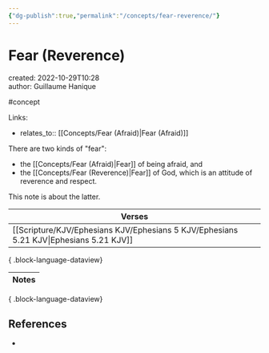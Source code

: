 ```yaml
---
{"dg-publish":true,"permalink":"/concepts/fear-reverence/"}
---
```


# Fear (Reverence)

created: 2022-10-29T10:28  
author: Guillaume Hanique  

#concept

Links:

- relates_to:: [[Concepts/Fear (Afraid)\|Fear (Afraid)]]

There are two kinds of "fear":

- the [[Concepts/Fear (Afraid)\|Fear]] of being afraid, and
- the [[Concepts/Fear (Reverence)\|Fear]] of God, which is an attitude of reverence and respect.

This note is about the latter.

| Verses                                                                                    |
| ----------------------------------------------------------------------------------------- |
| [[Scripture/KJV/Ephesians KJV/Ephesians 5 KJV/Ephesians 5.21 KJV\|Ephesians 5.21 KJV]] |

{ .block-language-dataview}

| Notes |
| ----- |

{ .block-language-dataview}

## References

- 
